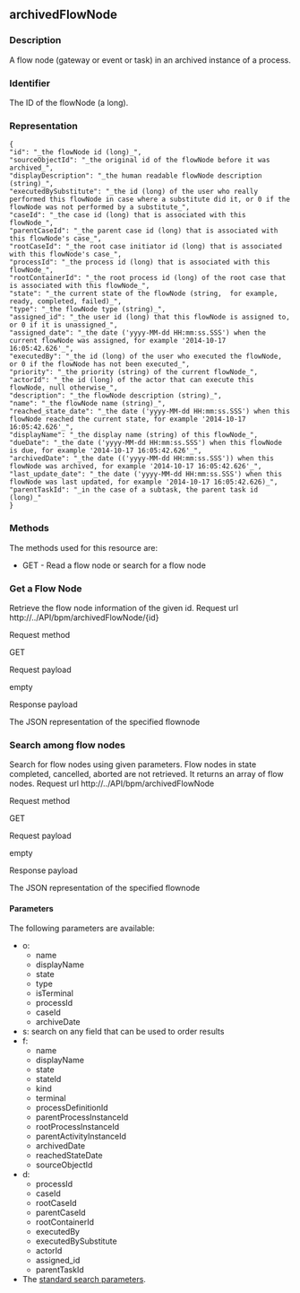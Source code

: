 ## archivedFlowNode

### Description

A flow node (gateway or event or task) in an archived instance of a process.

### Identifier

The ID of the flowNode (a long).

### Representation

    {
    "id": "_the flowNode id (long)_",  
    "sourceObjectId": "_the original id of the flowNode before it was archived_",
    "displayDescription": "_the human readable flowNode description (string)_", 
    "executedBySubstitute": "_the id (long) of the user who really performed this flowNode in case where a substitute did it, or 0 if the flowNode was not performed by a substitute_", 
    "caseId": "_the case id (long) that is associated with this flowNode_", 
    "parentCaseId": "_the parent case id (long) that is associated with this flowNode's case_", 
    "rootCaseId": "_the root case initiator id (long) that is associated with this flowNode's case_", 
    "processId": "_the process id (long) that is associated with this flowNode_", 
    "rootContainerId": "_the root process id (long) of the root case that is associated with this flowNode_", 
    "state": "_the current state of the flowNode (string,  for example, ready, completed, failed)_", 
    "type": "_the flowNode type (string)_", 
    "assigned_id": "_the user id (long) that this flowNode is assigned to, or 0 if it is unassigned_", 
    "assigned_date": "_the date ('yyyy-MM-dd HH:mm:ss.SSS') when the current flowNode was assigned, for example '2014-10-17 16:05:42.626'_", 
    "executedBy": "_the id (long) of the user who executed the flowNode, or 0 if the flowNode has not been executed_",
    "priority": "_the priority (string) of the current flowNode_", 
    "actorId": "_the id (long) of the actor that can execute this flowNode, null otherwise_", 
    "description": "_the flowNode description (string)_", 
    "name": "_the flowNode name (string)_", 
    "reached_state_date": "_the date ('yyyy-MM-dd HH:mm:ss.SSS') when this flowNode reached the current state, for example '2014-10-17 16:05:42.626'_", 
    "displayName": "_the display name (string) of this flowNode_", 
    "dueDate": "_the date ('yyyy-MM-dd HH:mm:ss.SSS') when this flowNode is due, for example '2014-10-17 16:05:42.626'_", 
    "archivedDate": "_the date (('yyyy-MM-dd HH:mm:ss.SSS')) when this flowNode was archived, for example '2014-10-17 16:05:42.626'_",
    "last_update_date": "_the date ('yyyy-MM-dd HH:mm:ss.SSS') when this flowNode was last updated, for example '2014-10-17 16:05:42.626)_", 
    "parentTaskId": "_in the case of a subtask, the parent task id (long)_" 
    }
    

### Methods

The methods used for this resource are:

* GET - Read a flow node or search for a flow node

### Get a Flow Node

Retrieve the flow node information of the given id.
Request url
http://../API/bpm/archivedFlowNode/{id}

Request method

GET

Request payload

empty

Response payload

The JSON representation of the specified flownode

### Search among flow nodes

Search for flow nodes using given parameters. Flow nodes in state completed, cancelled, aborted are not retrieved. It returns an array of flow nodes.
Request url
http://../API/bpm/archivedFlowNode

Request method

GET

Request payload

empty

Response payload

The JSON representation of the specified flownode

#### Parameters

The following parameters are available:

* o: 
  * name
  * displayName
  * state
  * type
  * isTerminal
  * processId
  * caseId
  * archiveDate
* s: search on any field that can be used to order results
* f: 
  * name
  * displayName
  * state
  * stateId
  * kind
  * terminal
  * processDefinitionId
  * parentProcessInstanceId
  * rootProcessInstanceId
  * parentActivityInstanceId
  * archivedDate
  * reachedStateDate
  * sourceObjectId
* d:
  * processId
  * caseId
  * rootCaseId
  * parentCaseId
  * rootContainerId
  * executedBy
  * executedBySubstitute
  * actorId
  * assigned\_id
  * parentTaskId
* The [standard search parameters](/rest-api-overview.md#standard_search_params).